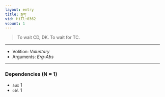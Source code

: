 ```yaml
---
layout: entry
title: སྒུག་
vid: Hill:0362
vcount: 1
---
```

> To wait CD, DK\. To wait for TC\.

---
* Volition: _Voluntary_
* Arguments: _Erg-Abs_

---

### Dependencies (N = 1)
* `aux` 1
* `obl` 1
